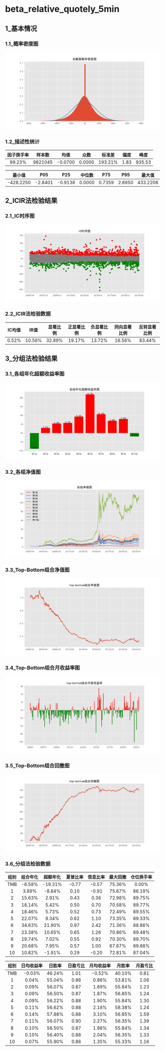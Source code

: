 ﻿# beta_relative_quotely_5min

## 1_基本情况

### 1.1_概率密度图

![avatar](images/describe_PDF.png)

### 1.2_描述性统计

|因子换手率|样本数|均值|众数|标准差|偏度|峰度|
|:-:|:-:|:-:|:-:|:-:|:-:|:-:|
|99.23%|9821045|-0.0700|0.0000|193.21%|1.83|935.53|

|最小值|P05|P25|中位数|P75|P95|最大值|
|:-:|:-:|:-:|:-:|:-:|:-:|:-:|
|-428.2250|-2.8401|-0.9138|0.0000|0.7359|2.6950|433.2208|

## 2_ICIR法检验结果

### 2.1_IC时序图

![avatar](images/IC_ICTimeSeries.png)

### 2.2_ICIR法检验数据

|IC均值|IR值|显著比例|正显著比例|负显著比例|同向显著比例|反转显著比例|
|:-:|:-:|:-:|:-:|:-:|:-:|:-:|
|0.52%|10.56%|32.89%|19.17%|13.72%|16.56%|83.44%|

## 3_分组法检验结果

### 3.1_各组年化超额收益率图

![avatar](images/groups_figureExcessRet.png)

### 3.2_各组净值图

![avatar](images/groups_figureNevDaily.png)

### 3.3_Top-Bottom组合净值图

![avatar](images/groups_figureTMBNevDaily.png)

### 3.4_Top-Bottom组合月收益率图

![avatar](images/groups_figureTMBRetMonthly.png)

### 3.5_Top-Bottom组合回撤图

![avatar](images/groups_figureTMBDrawDown.png)

### 3.6_分组法检验数据

|组别|组合年化|超额年化|夏普比率|信息比率|最大回撤|仓位换手率|
|:-:|:-:|:-:|:-:|:-:|:-:|:-:|
|TMB|-6.58%|-19.31%|-0.77|-0.57|75.36%|0.00%|
|1|3.89%|-8.84%|0.10|-0.91|75.67%|86.19%|
|2|15.63%|2.91%|0.43|0.36|72.98%|89.75%|
|3|18.14%|5.42%|0.50|0.70|70.58%|89.77%|
|4|18.46%|5.73%|0.52|0.73|72.49%|89.55%|
|5|22.07%|9.34%|0.62|1.10|73.35%|89.33%|
|6|34.63%|21.90%|0.97|2.42|71.36%|88.86%|
|7|23.38%|10.65%|0.65|1.26|70.86%|89.48%|
|8|19.74%|7.02%|0.55|0.92|70.30%|89.70%|
|9|20.68%|7.95%|0.57|1.00|67.67%|89.88%|
|10|10.82%|-1.91%|0.29|-0.20|72.81%|87.04%|

|组别|日均收益率|日胜率|日盈亏比|月均收益率|月胜率|月盈亏比|
|:-:|:-:|:-:|:-:|:-:|:-:|:-:|
|TMB|-0.03%|46.24%|1.01|-0.52%|40.10%|0.81|
|1|0.04%|55.04%|0.86|0.86%|53.81%|1.06|
|2|0.09%|56.07%|0.87|1.69%|55.84%|1.23|
|3|0.09%|56.50%|0.87|1.87%|56.85%|1.24|
|4|0.09%|56.22%|0.88|1.90%|55.84%|1.30|
|5|0.11%|56.62%|0.88|2.18%|58.38%|1.24|
|6|0.14%|57.88%|0.88|3.10%|56.85%|1.59|
|7|0.11%|56.07%|0.90|2.27%|56.35%|1.39|
|8|0.10%|56.50%|0.87|1.98%|55.84%|1.34|
|9|0.10%|56.40%|0.88|2.04%|56.35%|1.33|
|10|0.07%|55.90%|0.86|1.35%|55.33%|1.16|
